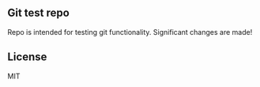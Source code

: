 ## Git test repo

Repo is intended for testing git functionality. Significant changes are made!

## License

MIT